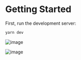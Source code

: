 # Getting Started

First, run the development server:

```bash
yarn dev
```

![image](https://github.com/yusufferdogan/STARKREVOKE/assets/45846424/60cce3ef-f5d3-4e67-afec-566584ef194e)

![image](https://github.com/yusufferdogan/STARKREVOKE/assets/45846424/fd9ca8a9-564d-4db5-9f81-5c01ba7273a0)
